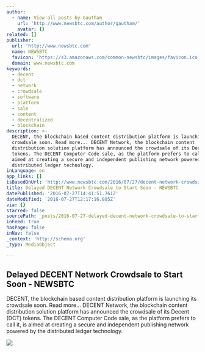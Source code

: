 ```yaml
---
author:
  - name: View all posts by Gautham
    url: 'http://www.newsbtc.com/author/gautham/'
    avatar: {}
related: []
publisher:
  url: 'http://www.newsbtc.com'
  name: NEWSBTC
  favicon: 'https://s3.amazonaws.com/common-newsbtc/images/favicon.ico'
  domain: www.newsbtc.com
keywords:
  - decent
  - dct
  - network
  - crowdsale
  - software
  - platform
  - sale
  - content
  - decentralized
  - blockchain
description: >-
  DECENT, the blockchain based content distribution platform is launching its
  crowdsale soon. Read more... DECENT Network, the blockchain content
  distribution solution platform has announced the crowdsale of its Decent (DCT)
  tokens. The DECENT Computer Code sale, as the platform prefers to call it, is
  aimed at creating a secure and independent publishing network powered by the
  distributed ledger technology.
inLanguage: en
app_links: []
isBasedOnUrl: 'http://www.newsbtc.com/2016/07/27/decent-network-crowdsale-to-start-soon/'
title: Delayed DECENT Network Crowdsale to Start Soon - NEWSBTC
datePublished: '2016-07-27T14:41:51.761Z'
dateModified: '2016-07-27T12:17:16.885Z'
via: {}
starred: false
sourcePath: _posts/2016-07-27-delayed-decent-network-crowdsale-to-start-soon-newsbtc.md
inFeed: true
hasPage: false
inNav: false
_context: 'http://schema.org'
_type: MediaObject

---
```

<article style=""><h1>Delayed DECENT Network Crowdsale to Start Soon - NEWSBTC</h1><p>DECENT, the blockchain based content distribution platform is launching its crowdsale soon. Read more... DECENT Network, the blockchain content distribution solution platform has announced the crowdsale of its Decent (DCT) tokens. The DECENT Computer Code sale, as the platform prefers to call it, is aimed at creating a secure and independent publishing network powered by the distributed ledger technology.</p><img src="http://s3.amazonaws.com/main-newsbtc-images/2016/07/27110857/DECENT_Update_Image-1.png" /></article>